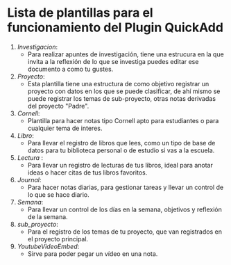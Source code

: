 # Lista de plantillas para el funcionamiento del Plugin QuickAdd
1. *Investigacion*:
    - Para realizar apuntes de investigación, tiene una estrucura en la que invita a la reflexión de lo que se investiga puedes editar ese documento a como tu gustes.
2. *Proyecto*:
    - Esta plantilla tiene una estructura de como objetivo registrar un proyecto con datos en los que se puede clasificar, de ahí mismo se puede registrar los temas de sub-proyecto, otras notas derivadas del proyecto "Padre".
3. *Cornell*:
    - Plantilla para hacer notas tipo Cornell apto para estudiantes o para cualquier tema de interes.
4. *Libro*:
    - Para llevar el registro de libros que lees, como un tipo de base de datos para tu biblioteca personal o de estudio si vas a la escuela.
5. *Lectura* : 
    - Para llevar un registro de lecturas de tus libros, ideal para anotar ideas o hacer citas de tus libros favoritos.
6. *Journal*:
    - Para hacer notas diarias, para gestionar tareas y llevar un control de lo que se hace diario.
7. *Semana*:
    - Para llevar un control de los días en la semana, objetivos y reflexión de la semana.
8. *sub_proyecto*:
    - Para el registro de los temas de tu proyecto, que van registrados en el proyecto principal.
9. *YoutubeVideoEmbed*:
    - Sirve para poder pegar un vídeo en una nota.